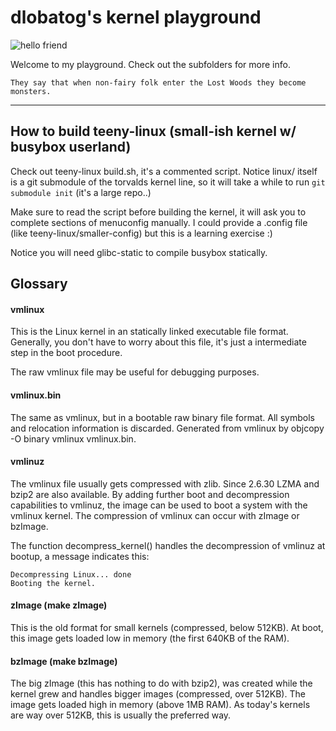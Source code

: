 # dlobatog's kernel playground

![hello friend](http://blog.daniellobato.me/wp-content/uploads/2016/09/cropped-hellofriend.jpg)

Welcome to my playground. Check out the subfolders for more info.

`They say that when non-fairy folk enter the Lost Woods they become monsters.`

------------------

## How to build teeny-linux (small-ish kernel w/ busybox userland)

Check out teeny-linux build.sh, it's a commented script.
Notice linux/ itself is a git submodule of the torvalds kernel line, so it
will take a while to run `git submodule init` (it's a large repo..)

Make sure to read the script before building the kernel, it will ask you
to complete sections of menuconfig manually. I could provide a .config
file (like teeny-linux/smaller-config) but this is a learning exercise :)

Notice you will need glibc-static to compile busybox statically.

## Glossary

#### vmlinux

This is the Linux kernel in an statically linked executable file format. Generally, you don't have to worry about this file, it's just a intermediate step in the boot procedure.

The raw vmlinux file may be useful for debugging purposes.

#### vmlinux.bin

The same as vmlinux, but in a bootable raw binary file format. All symbols and relocation information is discarded. Generated from vmlinux by objcopy -O binary vmlinux vmlinux.bin.

#### vmlinuz

The vmlinux file usually gets compressed with zlib. Since 2.6.30 LZMA and bzip2 are also available. By adding further boot and decompression capabilities to vmlinuz, the image can be used to boot a system with the vmlinux kernel. The compression of vmlinux can occur with zImage or bzImage.

The function decompress_kernel() handles the decompression of vmlinuz at bootup, a message indicates this:

    Decompressing Linux... done
    Booting the kernel.

#### zImage (make zImage)

This is the old format for small kernels (compressed, below 512KB). At boot, this image gets loaded low in memory (the first 640KB of the RAM).

#### bzImage (make bzImage)

The big zImage (this has nothing to do with bzip2), was created while the kernel grew and handles bigger images (compressed, over 512KB). The image gets loaded high in memory (above 1MB RAM). As today's kernels are way over 512KB, this is usually the preferred way.
